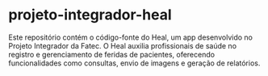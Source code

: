 # projeto-integrador-heal
 Este repositório contém o código-fonte do Heal, um app desenvolvido no Projeto Integrador da Fatec. O Heal auxilia profissionais de saúde no registro e gerenciamento de feridas de pacientes, oferecendo funcionalidades como consultas, envio de imagens e geração de relatórios.
